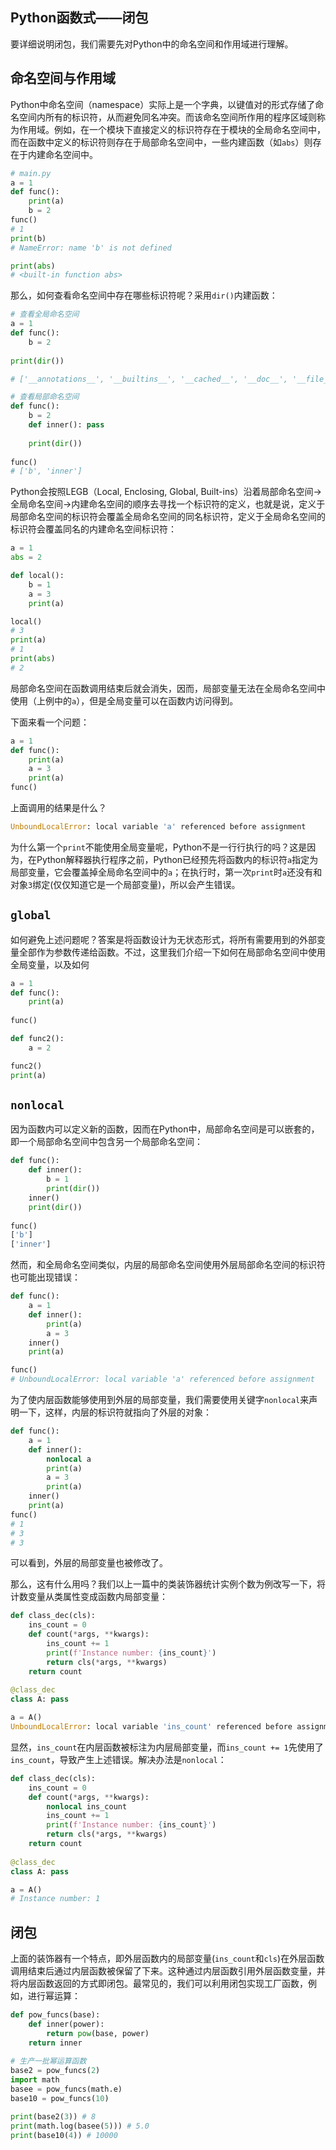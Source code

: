 ## Python函数式——闭包

要详细说明闭包，我们需要先对Python中的命名空间和作用域进行理解。

## 命名空间与作用域

Python中命名空间（namespace）实际上是一个字典，以键值对的形式存储了命名空间内所有的标识符，从而避免同名冲突。而该命名空间所作用的程序区域则称为作用域。例如，在一个模块下直接定义的标识符存在于模块的全局命名空间中，而在函数中定义的标识符则存在于局部命名空间中，一些内建函数（如`abs`）则存在于内建命名空间中。

```python
# main.py
a = 1
def func():
    print(a)
    b = 2
func()
# 1
print(b)
# NameError: name 'b' is not defined

print(abs)
# <built-in function abs>
```

那么，如何查看命名空间中存在哪些标识符呢？采用`dir()`内建函数：

```python
# 查看全局命名空间
a = 1
def func():
    b = 2
    
print(dir())

# ['__annotations__', '__builtins__', '__cached__', '__doc__', '__file__', '__loader__', '__name__', '__package__', '__spec__', 'a', 'func']

# 查看局部命名空间
def func():
    b = 2
    def inner(): pass
    
    print(dir())
    
func()
# ['b', 'inner']
```

Python会按照LEGB（Local, Enclosing, Global, Built-ins）沿着局部命名空间->全局命名空间->内建命名空间的顺序去寻找一个标识符的定义，也就是说，定义于局部命名空间的标识符会覆盖全局命名空间的同名标识符，定义于全局命名空间的标识符会覆盖同名的内建命名空间标识符：

```python
a = 1
abs = 2

def local():
    b = 1
    a = 3
    print(a)

local()
# 3
print(a)
# 1
print(abs)
# 2
```

局部命名空间在函数调用结束后就会消失，因而，局部变量无法在全局命名空间中使用（上例中的`a`），但是全局变量可以在函数内访问得到。

下面来看一个问题：

```python
a = 1
def func():
    print(a)
    a = 3
    print(a)
func()
```

上面调用的结果是什么？

```python
UnboundLocalError: local variable 'a' referenced before assignment
```

为什么第一个`print`不能使用全局变量呢，Python不是一行行执行的吗？这是因为，在Python解释器执行程序之前，Python已经预先将函数内的标识符`a`指定为局部变量，它会覆盖掉全局命名空间中的`a`；在执行时，第一次`print`时`a`还没有和对象`3`绑定(仅仅知道它是一个局部变量)，所以会产生错误。

## `global`

如何避免上述问题呢？答案是将函数设计为无状态形式，将所有需要用到的外部变量全部作为参数传递给函数。不过，这里我们介绍一下如何在局部命名空间中使用全局变量，以及如何



```python
a = 1
def func():
    print(a)
    
func()

def func2():
    a = 2

func2()
print(a)
```

## `nonlocal`

因为函数内可以定义新的函数，因而在Python中，局部命名空间是可以嵌套的，即一个局部命名空间中包含另一个局部命名空间：

```python
def func():
    def inner():
        b = 1
        print(dir())
    inner()
    print(dir())
    
func()
['b']
['inner']
```

然而，和全局命名空间类似，内层的局部命名空间使用外层局部命名空间的标识符也可能出现错误：

```python
def func():
    a = 1
    def inner():
        print(a)
        a = 3
    inner()
    print(a)

func()
# UnboundLocalError: local variable 'a' referenced before assignment
```

为了使内层函数能够使用到外层的局部变量，我们需要使用关键字`nonlocal`来声明一下，这样，内层的标识符就指向了外层的对象：

```python
def func():
    a = 1
    def inner():
        nonlocal a
        print(a)
        a = 3
        print(a)
    inner()
    print(a)
func()
# 1
# 3
# 3
```

可以看到，外层的局部变量也被修改了。

那么，这有什么用吗？我们以上一篇中的类装饰器统计实例个数为例改写一下，将计数变量从类属性变成函数内局部变量：

```python
def class_dec(cls):
    ins_count = 0
    def count(*args, **kwargs):
        ins_count += 1
        print(f'Instance number: {ins_count}')
        return cls(*args, **kwargs)
    return count
  
@class_dec
class A: pass

a = A()
UnboundLocalError: local variable 'ins_count' referenced before assignment
```

显然，`ins_count`在内层函数被标注为内层局部变量，而`ins_count += 1`先使用了`ins_count`，导致产生上述错误。解决办法是`nonlocal`：

```python
def class_dec(cls):
    ins_count = 0
    def count(*args, **kwargs):
        nonlocal ins_count
        ins_count += 1
        print(f'Instance number: {ins_count}')
        return cls(*args, **kwargs)
    return count
  
@class_dec
class A: pass

a = A()
# Instance number: 1
```

## 闭包

上面的装饰器有一个特点，即外层函数内的局部变量(`ins_count`和`cls`)在外层函数调用结束后通过内层函数被保留了下来。这种通过内层函数引用外层函数变量，并将内层函数返回的方式即闭包。最常见的，我们可以利用闭包实现工厂函数，例如，进行幂运算：

```python
def pow_funcs(base):
    def inner(power):
        return pow(base, power)
    return inner
  
# 生产一批幂运算函数
base2 = pow_funcs(2)
import math
basee = pow_funcs(math.e)
base10 = pow_funcs(10)

print(base2(3)) # 8
print(math.log(basee(5))) # 5.0
print(base10(4)) # 10000
```

